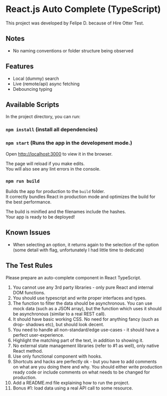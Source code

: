 # React.js Auto Complete (TypeScript)

This project was developed by Felipe D. because of Hire Otter Test.


## Notes

- No naming conventions or folder structure being observed

## Features

- Local (dummy) search
- Live (remote/api) async fetching
- Debouncing typing

## Available Scripts

In the project directory, you can run:

### `npm install` (install all dependencies)

### `npm start` (Runs the app in the development mode.)
Open [http://localhost:3000](http://localhost:3000) to view it in the browser.

The page will reload if you make edits.\
You will also see any lint errors in the console.

### `npm run build`

Builds the app for production to the `build` folder.\
It correctly bundles React in production mode and optimizes the build for the best performance.

The build is minified and the filenames include the hashes.\
Your app is ready to be deployed!


## Known Issues

- When selecting an option, it returns again to the selection of the 
option (some detail with flag, unfortunately I had little time to dedicate)


## The Test Rules

Please prepare an auto-complete component in React TypeScript.
1. You cannot use any 3rd party libraries - only pure React and internal DOM functions.
2. You should use typescript and write proper interfaces and types.
3. The function to filter the data should be asynchronous. You can use mock data (such as a JSON array), but the function which uses it should be asynchronous (similar to a real REST call).
4. It should have basic working CSS. No need for anything fancy (such as drop- shadows etc), but should look decent.
5. You need to handle all non-standard/edge use-cases - it should have a perfect user-experience.
6. Highlight the matching part of the text, in addition to showing it.
7. No external state management libraries (refer to #1 as well), only native React method.
8. Use only functional component with hooks.
9. Shortcuts and hacks are perfectly ok - but you have to add comments on what are you doing there and why. You should either write production ready code or include comments on what needs to be changed for production.
10. Add a README.md file explaining how to run the project.
11. Bonus #1: load data using a real API call to some resource.